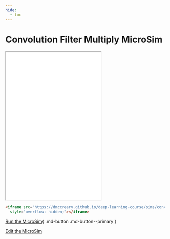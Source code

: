 ```yaml
---
hide:
  - toc
---
```

# Convolution Filter Multiply MicroSim

<iframe src="./main.html" height="470px" scrolling="no"
  style="overflow: hidden;"></iframe>

```html
<iframe src="https://dmccreary.github.io/deep-learning-course/sims/conv-filt-mul/main.html" width="600px" height="450px" scrolling="no"
  style="overflow: hidden;"></iframe>
```

[Run the MicroSim](./main.html){ .md-button .md-button--primary }

[Edit the MicroSim]()

